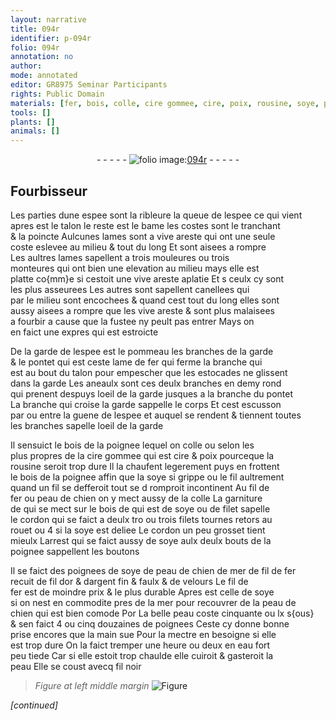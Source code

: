 ```yaml
---
layout: narrative
title: 094r
identifier: p-094r
folio: 094r
annotation: no
author:
mode: annotated
editor: GR8975 Seminar Participants
rights: Public Domain
materials: [fer, bois, colle, cire gommee, cire, poix, rousine, soye, peau de chien, filet, filets, peau de chien de mer, or, argent, velours, peau, eau fort]
tools: []
plants: []
animals: []
---
```


<div class="folio" align="center">- - - - - <a href="http://gallica.bnf.fr/ark:/12148/btv1b10500001g/f193.image" target="_blank"><img src="https://cu-mkp.github.io/2017-workshop-edition/assets/photo-icon.png" alt="folio image: " style="display:inline-block; margin-bottom:-3px;"/>094r</a> - - - - - </div>  
  

## <span class="pro">Fourbisseur</span>

 
Les parties dune espee sont la ribleure la queue de lespee ce qui vient<br/> apres est le talon le reste est le bame les costes sont le tranchant<br/> & la poincte Aulcunes lames sont a vive areste qui ont une seule<br/> coste eslevee au milieu & tout du long Et sont aisees a rompre<br/> Les aultres lames sapellent a trois mouleures ou trois<br/> monteures qui ont bien une elevation au milieu mays elle est<br/> platte co{mm}e si cestoit une vive areste aplatie Et s ceulx cy sont<br/> les plus asseurees Les autres sont sapellent canellees qui<br/> par le milieu sont encochees & quand cest tout du long elles sont<br/> aussy aisees a rompre que les vive areste & sont plus malaisees<br/> a fourbir a cause que la fustee ny peult pas entrer Mays on<br/> en faict une expres qui est estroicte
 
De la garde de lespee est le pommeau les branches de la garde<br/> & le pontet qui est ceste lame de <span class="m">fer</span> qui ferme la branche qui<br/> est au bout du talon pour empescher que les estocades ne glissent<br/> dans la garde Les aneaulx sont ces deulx branches en demy rond<br/> qui prenent despuys loeil de la garde jusques a la branche du pontet<br/> La branche qui croise la garde sappelle le corps Et cest escusson<br/> par ou entre la guene de lespee et auquel se rendent & tiennent toutes<br/> les branches sapelle loeil de la garde
 
Il sensuict le <span class="m">bois</span> de la poignee lequel on <span class="m">colle</span> ou selon les<br/> plus propres de la <span class="m">cire gommee</span> qui est <span class="m">cire</span> & <span class="m">poix</span> pourceque la<br/> <span class="m">rousine</span> seroit trop dure Il la chaufent legerement puys en frottent<br/> le <span class="m">bois</span> de la poignee affin que la <span class="m">soye</span> si grippe ou le fil aultrement<br/> quand un fil se defferoit tout se d romproit incontinent Au fil de<br/> <span class="m">fer</span> ou <span class="m">peau de chien</span> on y mect aussy de la <span class="m">colle</span> La garniture<br/> de qui se mect sur le <span class="m">bois</span> de qui est de <span class="m">soye</span> ou de <span class="m">filet</span> sapelle<br/> le cordon qui se faict a deulx tro ou trois <span class="m">filets</span> tournes retors au<br/> rouet ou 4 si la <span class="m">soye</span> est deliee Le cordon un peu grosset tient<br/> mieulx Larrest qui se faict aussy de <span class="m">soye</span> aulx deulx bouts de la<br/> poignee sappellent les boutons
 
Il se faict des poignees de <span class="m">soye</span> de <span class="m">peau de chien de mer</span> de fil de <span class="m">fer</span><br/> recuit de fil d<span class="m">or</span> & d<span class="m">argent</span> fin & faulx & de <span class="m">velours</span> Le fil de<br/> <span class="m">fer</span> est de moindre prix & le plus durable Apres est celle de <span class="m">soye</span><br/> si on nest en commodite pres de la mer pour recouvrer de la <span class="m">peau de<br/> chien</span> qui est bien comode Por La belle <span class="m">peau</span> coste cinquante ou lx s{ous}<br/> & sen faict 4 ou cinq douzaines de poignees Ceste cy donne bonne<br/> prise encores que la main sue Pour la mectre en besoigne si elle<br/> est trop dure On la faict tremper une heure ou deux en <span class="m">eau fort</span><br/> peu tiede Car si elle estoit trop chaulde elle cuiroit & gasteroit la<br/> <span class="m">peau</span> Elle se coust avecq fil noir
 
> *Figure*
> *at left middle margin*
> <a href="https://drive.google.com/open?id=0B9-oNrvWdlO5YTlFNHRBSVRrOEU" target="_blank"><img src="https://cu-mkp.github.io/GR8975-edition/assets/photo-icon.png" alt="Figure" style="display:inline-block; margin-bottom:-3px;"/></a>
 
*[continued]*
 
